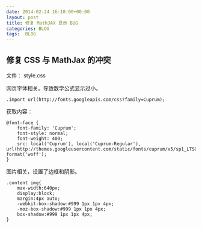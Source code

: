 ```yaml
---
date: 2014-02-24 16:10:00+00:00
layout: post
title: 修复 MathJAX 显示 BUG
categories: BLOG
tags:  BLOG
---
```


## 修复 CSS 与 MathJax 的冲突

文件： style.css

网页字体相关。导致数学公式显示过小。

    .import url(http://fonts.googleapis.com/css?family=Cuprum);

获取内容：
    
    @font-face {
        font-family: 'Cuprum';
        font-style: normal;
        font-weight: 400;
        src: local('Cuprum'), local('Cuprum-Regular'), url(http://themes.googleusercontent.com/static/fonts/cuprum/v5/sp1_LTSOMWWV0K5VTuZzvQ.woff) format('woff');
    }

图片相关，设置了边框和阴影。

    .content img{
        max-width:640px;
        display:block;
        margin:4px auto;
        -webkit-box-shadow:#999 1px 1px 4px;
        -moz-box-shadow:#999 1px 1px 4px;
        box-shadow:#999 1px 1px 4px;
    }

